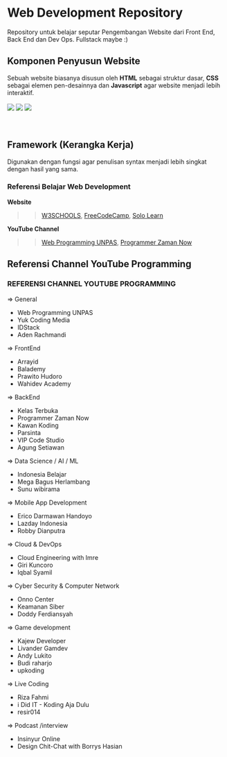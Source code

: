 # Web Development Repository
Repository untuk belajar seputar Pengembangan Website dari Front End, Back End dan Dev Ops. Fullstack maybe :)

## Komponen Penyusun Website
Sebuah website biasanya disusun oleh <b>HTML</b> sebagai struktur dasar, <b>CSS</b> sebagai elemen pen-desainnya dan <b>Javascript</b> agar website menjadi lebih interaktif. <br><br>
<img src="https://img.shields.io/badge/HTML-orange?style=for-the-badge&logo=html&logoColor=orange" /> <img src="https://img.shields.io/badge/CSS-skyblue?style=for-the-badge&logo=css&logoColor=skyblue" /> <img src="https://img.shields.io/badge/JAVASCRIPT-yellow?style=for-the-badge&logo=html&logoColor=yellow" />
<br><br><br>
## Framework (Kerangka Kerja)
Digunakan dengan fungsi agar penulisan syntax menjadi lebih singkat dengan hasil yang sama.

### Referensi Belajar Web Development <br>
<b>Website</b> <br>
>> <a href="https://w3schools.com" target="_blank">W3SCHOOLS</a>, <a href="https://freecodecamp.com" target="_blank">FreeCodeCamp</a>, <a href="https://sololearn.com" target="_blank">Solo Learn</a> <br>

<b>YouTube Channel</b> <br>
>> <a href="https://youtube.com/webprogrammingunpas">Web Programming UNPAS</a>, <a href="https://www.youtube.com/c/ProgrammerZamanNow">Programmer Zaman Now</a>

## Referensi Channel YouTube Programming
### REFERENSI CHANNEL YOUTUBE PROGRAMMING

=> General
 - Web Programming UNPAS
 - Yuk Coding Media
 - IDStack
 - Aden Rachmandi

=> FrontEnd
 - Arrayid
 - Balademy
 - Prawito Hudoro
 - Wahidev Academy

=> BackEnd
 - Kelas Terbuka
 - Programmer Zaman Now
 - Kawan Koding
 - Parsinta
 - VIP Code Studio
 - Agung Setiawan

=> Data Science / AI / ML
 - Indonesia Belajar
 - Mega Bagus Herlambang
 - Sunu wibirama

=> Mobile App Development
 - Erico Darmawan Handoyo
 - Lazday Indonesia
 - Robby Dianputra

=> Cloud & DevOps
 - Cloud Engineering with Imre
 - Giri Kuncoro
 - Iqbal Syamil

=> Cyber Security & Computer Network
 - Onno Center
 - Keamanan Siber
 - Doddy Ferdiansyah

=> Game development
 - Kajew Developer
 - Livander Gamdev
 - Andy Lukito
 - Budi raharjo
 - upkoding

=> Live Coding
 - Riza Fahmi
 - i Did IT - Koding Aja Dulu
 - resir014

=> Podcast /interview
 - Insinyur Online
 - Design Chit-Chat with Borrys Hasian
